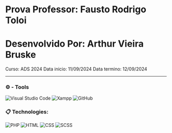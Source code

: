 # Prova Professor: Fausto Rodrigo Toloi
# Desenvolvido Por: Arthur Vieira Bruske

Curso: ADS 2024
Data inicio: 11/09/2024
Data termino: 12/09/2024

___________________________________
### ⚙ - Tools

![Visual Studio Code](https://img.shields.io/badge/VSCode-0078d7?style=for-the-badge&logo=visual-studio-code&logoColor=white)
![Xampp](https://img.shields.io/badge/Xampp-fb7a24?style=for-the-badge&logo=xampp&logoColor=white)
![GitHub](https://img.shields.io/badge/github-%23121011.svg?style=for-the-badge&logo=github&logoColor=ffffff) 

### 📋 Technologies:

![PHP](https://img.shields.io/badge/PhP-777BB3?style=for-the-badge&logo=php&logoColor=ffffff)
![HTML](https://img.shields.io/badge/html5-%23E34F26.svg?style=for-the-badge&logo=html5&logoColor=ffffff)
![CSS](https://img.shields.io/badge/css3-563d7c.svg?style=for-the-badge&logo=css3&logoColor=ffffff)
![SCSS](https://img.shields.io/badge/sass-cc6699.svg?style=for-the-badge&logo=scss&logoColor=white)
